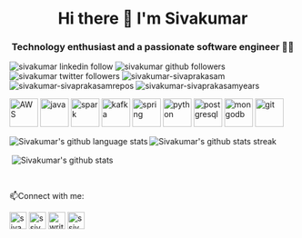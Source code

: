 <h1 align="center">Hi there 👋 I'm Sivakumar</h1>
<h3 align="center">Technology enthusiast and a passionate software engineer 👨‍💻</h3>
<p align="left"> 
  <img src="https://img.shields.io/badge/LinkedIn-1.9k-blue?style=social&logo=linkedin" alt="sivakumar linkedin follow" />
  <img src="https://img.shields.io/github/followers/sivakumar-sivaprakasam?style=social" alt="sivakumar github followers" />
    <img src="https://img.shields.io/twitter/follow/ssivakumar77?style=social" alt="sivakumar twitter followers" />
  <img src="https://komarev.com/ghpvc/?username=sivakumar-sivaprakasam&color=BEBEBE" alt="sivakumar-sivaprakasam" />
  <img src="https://badges.pufler.dev/repos/sivakumar-sivaprakasam?color=BEBEBE" alt="sivakumar-sivaprakasamrepos" /> 
  <img src="https://badges.pufler.dev/years/sivakumar-sivaprakasam?color=BEBEBE" alt="sivakumar-sivaprakasamyears" />
</p>
<p align="left">
<img src="https://www.vectorlogo.zone/logos/amazon_aws/amazon_aws-icon.svg" alt="AWS" width="50" height="50"/>
<img src="https://www.vectorlogo.zone/logos/java/java-icon.svg" alt="java" width="50" height="50"/>
<img src="https://www.vectorlogo.zone/logos/apache_spark/apache_spark-icon.svg" alt="spark" width="50" height="50"/>
<img src="https://www.vectorlogo.zone/logos/apache_kafka/apache_kafka-icon.svg" alt="kafka" width="50" height="50"/>
<img src="https://www.vectorlogo.zone/logos/springio/springio-icon.svg" alt="spring" width="50" height="50"/> 
<img src="https://www.vectorlogo.zone/logos/python/python-icon.svg" alt="python" width="50" height="50"/>
<img src="https://www.vectorlogo.zone/logos/postgresql/postgresql-icon.svg" alt="postgresql" width="50" height="50"/>
<img src="https://www.vectorlogo.zone/logos/mongodb/mongodb-icon.svg" alt="mongodb" width="50" height="50"/>
<img src="https://www.vectorlogo.zone/logos/git-scm/git-scm-icon.svg" alt="git" width="50" height="50"/>
</p>

<p><img align="left" src="https://github-readme-stats.vercel.app/api/top-langs/?username=sivakumar-sivaprakasam&layout=compact&hide=html&theme=vision-friendly-dark" alt="Sivakumar's github language stats" />
<img align="center" src="https://github-readme-streak-stats.herokuapp.com/?user=sivakumar-sivaprakasam&theme=dark&ring=FFB19A&hide_border=true&currStreakNum=F6A085&fire=F6A085&currStreakLabel=F6A085" alt="Sivakumar's github stats streak" /></p>

<p>&nbsp;<img align="center" src="https://github-readme-stats.vercel.app/api?username=sivakumar-sivaprakasam&show_icons=true&theme=vision-friendly-dark" alt="Sivakumar's github stats" /></p>
<p>&nbsp;</p>

📫Connect with me:
<p align="left">
<a href="https://linkedin.com/in/sivakumar-sivaprakasam" target="blank"><img align="center" src="https://cdn.jsdelivr.net/npm/simple-icons@3.0.1/icons/linkedin.svg" alt="sivakumar-sivaprakasam" height="30" width="30" /></a>
<a href="https://twitter.com/ssivakumar77" target="blank"><img align="center" src="https://www.vectorlogo.zone/logos/twitter/twitter-icon.svg" alt="ssivakumar77" height="30" width="30" /></a>
<a href="mailto:write2sivakumar@gmail.com" target="blank"><img align="center" src="https://www.vectorlogo.zone/logos/gmail/gmail-icon.svg" alt="write2sivakumar@gmail.com" height="30" width="30" /></a>
<a href="https://www.dev.to/ssivakumar77" target="blank"><img align="center" src="https://www.vectorlogo.zone/logos/blogger/blogger-icon.svg" alt="ssivakumar77" height="30" width="30" /></a>
</p>